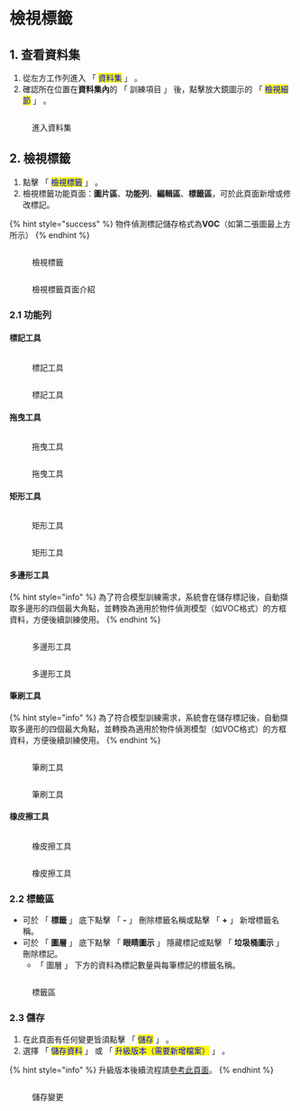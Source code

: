 # 檢視標籤

## &#x20;1. 查看資料集

1. 從左方工作列進入 「 <mark style="color:blue;">資料集</mark> 」 。
2. 確認所在位置在**資料集內**的 「 訓練項目 」 後，點擊放大鏡圖示的 「 <mark style="color:blue;">檢視細節</mark> 」 。

<figure><img src="../../.gitbook/assets/image (109).png" alt=""><figcaption><p>進入資料集</p></figcaption></figure>

## 2. 檢視標籤

1. 點擊 「 <mark style="color:blue;">檢視標籤</mark> 」 。
2. 檢視標籤功能頁面：**圖片區**、**功能列**、**編輯區**、**標籤區**，可於此頁面新增或修改標記。

{% hint style="success" %}
物件偵測標記儲存格式為**VOC**（如第二張圖最上方所示）
{% endhint %}

<figure><img src="../../.gitbook/assets/image (112).png" alt=""><figcaption><p>檢視標籤</p></figcaption></figure>

<figure><img src="../../.gitbook/assets/image (167).png" alt=""><figcaption><p>檢視標籤頁面介紹</p></figcaption></figure>

### 2.1 功能列

#### 標記工具

<figure><img src="../../.gitbook/assets/image (114).png" alt=""><figcaption><p>標記工具</p></figcaption></figure>

<figure><img src="../../.gitbook/assets/標記工具.gif" alt=""><figcaption><p>標記工具</p></figcaption></figure>

#### 拖曳工具

<figure><img src="../../.gitbook/assets/image (115).png" alt=""><figcaption><p>拖曳工具</p></figcaption></figure>

<figure><img src="../../.gitbook/assets/拖曳工具.gif" alt=""><figcaption><p>拖曳工具</p></figcaption></figure>

#### 矩形工具

<figure><img src="../../.gitbook/assets/image (120).png" alt=""><figcaption><p>矩形工具</p></figcaption></figure>

<figure><img src="../../.gitbook/assets/矩形工具.gif" alt=""><figcaption><p>矩形工具</p></figcaption></figure>

#### 多邊形工具

{% hint style="info" %}
為了符合模型訓練需求，系統會在儲存標記後，自動擷取多邊形的四個最大角點，並轉換為適用於物件偵測模型（如VOC格式）的方框資料，方便後續訓練使用。
{% endhint %}

<figure><img src="../../.gitbook/assets/image (121).png" alt=""><figcaption><p>多邊形工具</p></figcaption></figure>

<figure><img src="../../.gitbook/assets/多邊形.gif" alt=""><figcaption><p>多邊形工具</p></figcaption></figure>

#### 筆刷工具

{% hint style="info" %}
為了符合模型訓練需求，系統會在儲存標記後，自動擷取多邊形的四個最大角點，並轉換為適用於物件偵測模型（如VOC格式）的方框資料，方便後續訓練使用。
{% endhint %}

<figure><img src="../../.gitbook/assets/image (122).png" alt=""><figcaption><p>筆刷工具</p></figcaption></figure>

<figure><img src="../../.gitbook/assets/筆刷工具.gif" alt=""><figcaption><p>筆刷工具</p></figcaption></figure>

#### 橡皮擦工具

<figure><img src="../../.gitbook/assets/image (123).png" alt=""><figcaption><p>橡皮擦工具</p></figcaption></figure>

<figure><img src="../../.gitbook/assets/橡皮擦工具.gif" alt=""><figcaption><p>橡皮擦工具</p></figcaption></figure>

### 2.2 標籤區

* 可於 「 **標籤** 」 底下點擊 「 **-** 」 刪除標籤名稱或點擊 「 **+** 」 新增標籤名稱。
* 可於 「 **圖層** 」 底下點擊 「 **眼睛圖示** 」 隱藏標記或點擊 「 **垃圾桶圖示** 」 刪除標記。
  * &#x20;「 圖層 」 下方的資料為標記數量與每筆標記的標籤名稱。

<figure><img src="../../.gitbook/assets/image (125).png" alt=""><figcaption><p>標籤區</p></figcaption></figure>

### 2.3 儲存

1. 在此頁面有任何變更皆須點擊 「 <mark style="color:blue;">儲存</mark> 」 。
2. 選擇 「 <mark style="color:blue;">儲存資料</mark> 」 或 「 <mark style="color:blue;">升級版本（需要新增檔案）</mark> 」 。

{% hint style="info" %}
升級版本後續流程請[參考此頁面](sheng-ji-ban-ben.md)。
{% endhint %}

<figure><img src="../../.gitbook/assets/image (126).png" alt=""><figcaption><p>儲存變更</p></figcaption></figure>
